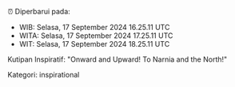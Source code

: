 ⏰ Diperbarui pada:
- WIB: Selasa, 17 September 2024 16.25.11 UTC
- WITA: Selasa, 17 September 2024 17.25.11 UTC
- WIT: Selasa, 17 September 2024 18.25.11 UTC

Kutipan Inspiratif:
"Onward and Upward!  To Narnia and the North!"


Kategori: inspirational

